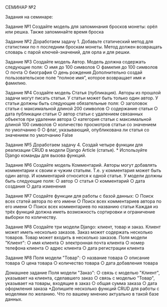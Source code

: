 СЕМИНАР №2

Задания на семинаре:

Задание №1
    Создайте модель для запоминания бросков монеты: орёл или решка.
    Также запоминайте время броска

Задание №2
    Доработаем задачу 1.
    Добавьте статический метод для статистики по n последним броскам монеты.
    Метод должен возвращать словарь с парой ключей-значений, для орла и для решки.

Задание №3
    Создайте модель Автор. Модель должна содержать следующие поля:
        ○ имя до 100 символов
        ○ фамилия до 100 символов
        ○ почта
        ○ биография
        ○ день рождения
    Дополнительно создай пользовательское поле “полное имя”, которое возвращает имя и фамилию.

Задание №4
    Создайте модель Статья (публикация). Авторы из прошлой задачи могут писать статьи.
    У статьи может быть только один автор. У статьи должны быть следующие обязательные поля:
        ○ заголовок статьи с максимальной длиной 200 символов
        ○ содержание статьи
        ○ дата публикации статьи
        ○ автор статьи с удалением связанных объектов при удалении автора
        ○ категория статьи с максимальной длиной 100 символов
        ○ количество просмотров статьи со значением по умолчанию 0
        ○ флаг, указывающий, опубликована ли статья со значением по умолчанию False

Задание №5
Доработаем задачу 4.
    Создай четыре функции для реализации CRUD в модели Django Article (статья).
    * Используйте Django команды для вызова функций.

Задание №6
    Создайте модель Комментарий.
    Авторы могут добавлять комментарии к своим и чужим статьям. Т.е. у комментария может быть один автор.
    И комментарий относится к одной статье. У модели должны быть следующие поля:
        ○ автор
        ○ статья
        ○ комментарий
        ○ дата создания
        ○ дата изменения

Задание №7
    Создайте функции для работы с базой данных:
        ○ Поиск всех статей автора по его имени
        ○ Поиск всех комментариев автора по его имени
        ○ Поиск всех комментариев по названию статьи
    Каждая из трёх функций должна иметь возможность сортировки и ограничение выборки по количеству.

Задание №8
    Создайте три модели Django: клиент, товар и заказ. Клиент может иметь несколько заказов.
    Заказ может содержать несколько товаров. Товар может входить в несколько заказов.
    Поля модели "Клиент":
        ○ имя клиента
        ○ электронная почта клиента
        ○ номер телефона клиента
        ○ адрес клиента
        ○ дата регистрации клиента

Задание №8
    Поля модели "Товар":
        ○ название товара
        ○ описание товара
        ○ цена товара
        ○ количество товара
        ○ дата добавления товара

Домашнее задание
    Поля модели "Заказ":
        ○ связь с моделью "Клиент", указывает на клиента, сделавшего заказ
        ○ связь с моделью "Товар", указывает на товары, входящие в заказ
        ○ общая сумма заказа
        ○ дата оформления заказа
    *Допишите несколько функций CRUD для работы с моделями по желанию.
    Что по вашему мнению актуально в такой базе данных.